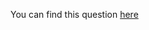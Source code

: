 You can find this question [here](https://www.hackerrank.com/challenges/equality-in-a-array/problem)
